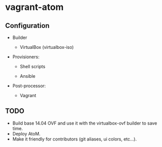 # vagrant-atom

## Configuration

* Builder

  * VirtualBox (virtualbox-iso)

* Provisioners:

  * Shell scripts

  * Ansible

* Post-processor:

  * Vagrant

## TODO

* Build base 14.04 OVF and use it with the virtualbox-ovf builder to save time.
* Deploy AtoM.
* Make it friendly for contributors (git aliases, ui colors, etc...).
